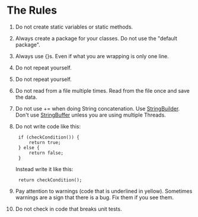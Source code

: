 
# The Rules

1. Do not create static variables or static methods.
2. Always create a package for your classes. Do not use the "default package".
3. Always use {}s. Even if what you are wrapping is only one line.
4. Do not repeat yourself.
5. Do not repeat yourself.
6. Do not read from a file multiple times. Read from the file once and save the data.
7. Do not use += when doing String concatenation. Use [StringBuilder](http://docs.oracle.com/javase/8/docs/api/java/lang/StringBuilder.html). Don't use [StringBuffer](http://docs.oracle.com/javase/8/docs/api/java/lang/StringBuffer.html) unless you are using multiple Threads.
8. Do not write code like this:

        if (checkCondition()) {
	    	return true;
	    } else {
	    	return false;
	    }
	
	Instead write it like this:
	
	    return checkCondition();
9. Pay attention to warnings (code that is underlined in yellow). Sometimes warnings are a sign that there is a bug. Fix them if you see them.
10. Do not check in code that breaks unit tests. 
